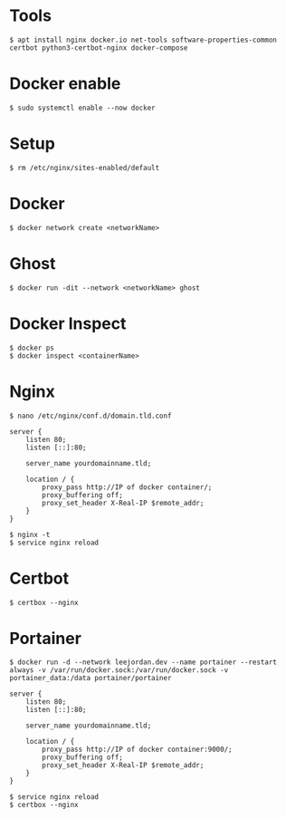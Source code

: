 # Tools
```
$ apt install nginx docker.io net-tools software-properties-common certbot python3-certbot-nginx docker-compose
```
# Docker enable
```
$ sudo systemctl enable --now docker
```
# Setup
```
$ rm /etc/nginx/sites-enabled/default
```
# Docker
```
$ docker network create <networkName>
```
# Ghost
```
$ docker run -dit --network <networkName> ghost
```

# Docker Inspect
``` 
$ docker ps
$ docker inspect <containerName> 
```

# Nginx
```
$ nano /etc/nginx/conf.d/domain.tld.conf
```
```
server {
    listen 80;
    listen [::]:80;
 
    server_name yourdomainname.tld;
 
    location / {
        proxy_pass http://IP of docker container/;
        proxy_buffering off;
        proxy_set_header X-Real-IP $remote_addr;
    }
}
```

```
$ nginx -t
$ service nginx reload
```
# Certbot
```
$ certbox --nginx
```



# Portainer
```
$ docker run -d --network leejordan.dev --name portainer --restart always -v /var/run/docker.sock:/var/run/docker.sock -v portainer_data:/data portainer/portainer
```
```
server {
    listen 80;
    listen [::]:80;
 
    server_name yourdomainname.tld;
 
    location / {
        proxy_pass http://IP of docker container:9000/;
        proxy_buffering off;
        proxy_set_header X-Real-IP $remote_addr;
    }
}
```
```
$ service nginx reload
$ certbox --nginx
```

